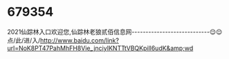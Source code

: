 # 679354
2021仙踪林入口欢迎您,仙踪林老狼贰佰信息网----------------------------😌😌点/此/进/入/http://www.baidu.com/link?url=NoK8PT47PahMhFH8Vie_jnciyIKNTTtVBQKpill6udK&amp;wd
